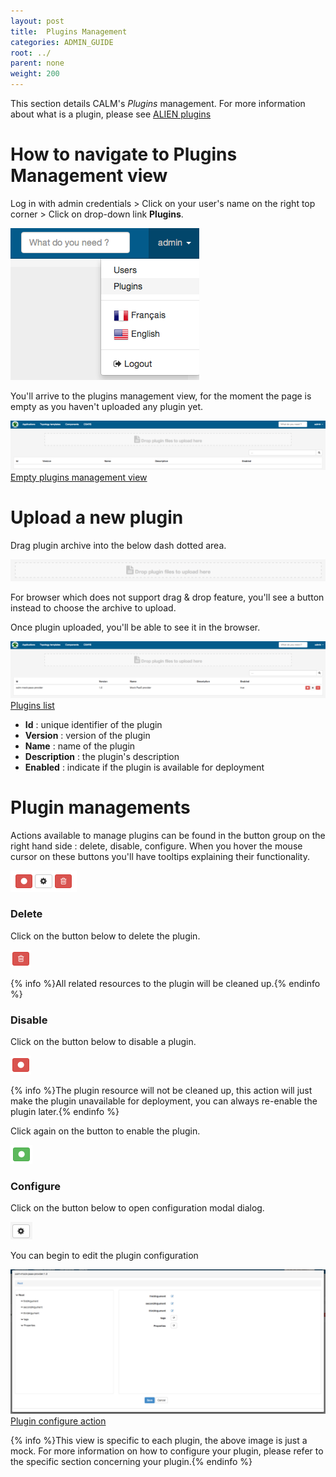 ```yaml
---
layout: post
title:  Plugins Management
categories: ADMIN_GUIDE
root: ../
parent: none
weight: 200
---
```


This section details CALM's *Plugins* management. For more information about what is a plugin, please see [ALIEN plugins](/developer_guide/plugin.html)

# How to navigate to Plugins Management view

Log in with admin credentials > Click on your user's name on the right top corner > Click on drop-down link **Plugins**.

![Navigate to plugins management view](../images/admin_guide/plugins-management-link.png)

You'll arrive to the plugins management view, for the moment the page is empty as you haven't uploaded any plugin yet.

![Empty plugins management view](../images/admin_guide/plugins-empty.png)
[Empty plugins management view](../images/admin_guide/plugins-empty.png)

# Upload a new plugin

Drag plugin archive into the below dash dotted area.

![Plugin upload drop zone](../images/admin_guide/plugins-drop-zone.png)

For browser which does not support drag & drop feature, you'll see a button instead to choose the archive to upload.

Once plugin uploaded, you'll be able to see it in the browser.

![Plugins list](../images/admin_guide/plugins-full.png)
[Plugins list](../images/admin_guide/plugins-full.png)

* **Id** : unique identifier of the plugin
* **Version** : version of the plugin
* **Name** : name of the plugin
* **Description** : the plugin's description
* **Enabled** : indicate if the plugin is available for deployment

# Plugin managements

Actions available to manage plugins can be found in the button group on the right hand side : delete, disable, configure. When you hover the mouse cursor on these buttons you'll have tooltips explaining their functionality.

![Plugin configuration actions](../images/admin_guide/plugins-action.png)

### Delete

Click on the button below to delete the plugin. 

![Plugin delete action](../images/admin_guide/plugins-delete.png)

{% info %}All related resources to the plugin will be cleaned up.{% endinfo %}

### Disable

Click on the button below to disable a plugin. 

![Plugin disable action](../images/admin_guide/plugins-disable.png)

{% info %}The plugin resource will not be cleaned up, this action will just make the plugin unavailable for deployment, you can always re-enable the plugin later.{% endinfo %}

Click again on the button to enable the plugin.

![Plugin enable action](../images/admin_guide/plugins-enable.png)

### Configure

Click on the button below to open configuration modal dialog.

![Plugin configure action](../images/admin_guide/plugins-configure.png)

You can begin to edit the plugin configuration

![Plugin configure action](../images/admin_guide/plugins-configuration.png)
[Plugin configure action](../images/admin_guide/plugins-configuration.png)

{% info %}This view is specific to each plugin, the above image is just a mock. For more information on how to configure your plugin, please refer to the specific section concerning your plugin.{% endinfo %}